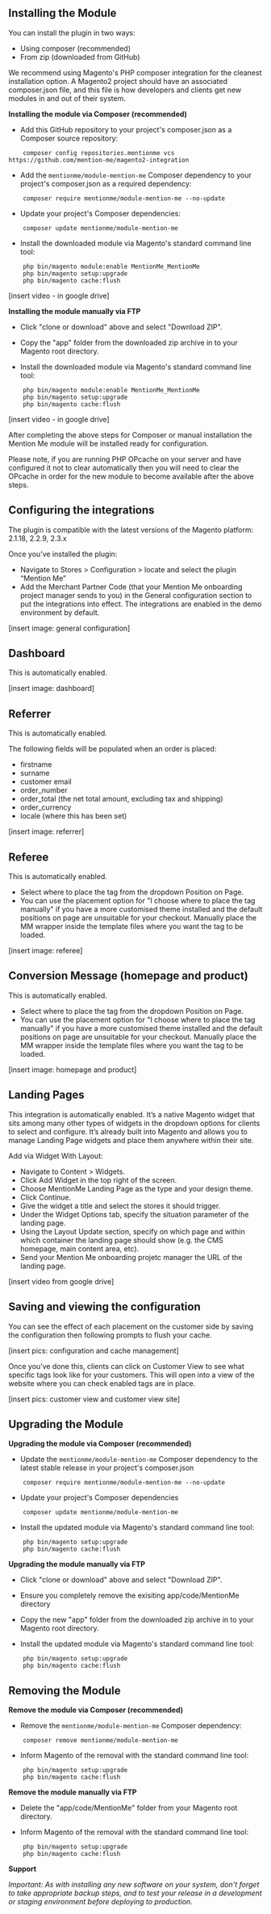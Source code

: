 Installing the Module
------------------------

You can install the plugin in two ways:

- Using composer (recommended)
- From zip (downloaded from GitHub)

We recommend using Magento's PHP composer integration for the cleanest installation option. A Magento2 project should have an associated composer.json file, and this file is how developers and clients get new modules in and out of their system.

**Installing the module via Composer (recommended)**

- Add this GitHub repository to your project's composer.json as a Composer source repository:
```
    composer config repositories.mentionme vcs https://github.com/mention-me/magento2-integration
```

- Add the `mentionme/module-mention-me` Composer dependency to your project's composer.json as a required dependency:
```
    composer require mentionme/module-mention-me --no-update
```

- Update your project's Composer dependencies:
```
    composer update mentionme/module-mention-me
```

- Install the downloaded module via Magento's standard command line tool:
```
    php bin/magento module:enable MentionMe_MentionMe
    php bin/magento setup:upgrade
    php bin/magento cache:flush
```

[insert video - in google drive]

**Installing the module manually via FTP**

- Click "clone or download" above and select "Download ZIP".

- Copy the "app" folder from the downloaded zip archive in to your Magento root directory.

- Install the downloaded module via Magento's standard command line tool:
```
    php bin/magento module:enable MentionMe_MentionMe
    php bin/magento setup:upgrade
    php bin/magento cache:flush
```

[insert video - in google drive]

After completing the above steps for Composer or manual installation the Mention Me module will be installed ready for configuration. 

Please note, if you are
running PHP OPcache on your server and have configured it not to clear automatically then you will need to clear the OPcache in order for the new module to become 
available after the above steps.


Configuring the integrations 
----------------------

The plugin is compatible with the latest versions of the Magento platform: 2.1.18, 2.2.9, 2.3.x

Once you’ve installed the plugin:
- Navigate to Stores > Configuration > locate and select the plugin “Mention Me”
- Add the Merchant Partner Code (that your Mention Me onboarding project manager sends to you) in the General configuration section to put the integrations into effect. The integrations are enabled in the demo environment by default. 

[insert image: general configuration]

Dashboard
----------------------
This is automatically enabled. 

[insert image: dashboard]
 
Referrer
----------------------

This is automatically enabled. 

The following fields will be populated when an order is placed: 
- firstname 
- surname
- customer email 
- order_number 
- order_total (the net total amount, excluding tax and shipping) 
- order_currency 
- locale (where this has been set)


[insert image: referrer]
 
Referee
----------------------

This is automatically enabled. 

- Select where to place the tag from the dropdown Position on Page.
- You can use the placement option for "I choose where to place the tag manually" if you have a more customised theme installed and the default positions on page are unsuitable for your checkout. Manually place the MM wrapper inside the template files where you want the tag to be loaded. 

[insert image: referee]


Conversion Message (homepage and product)
----------------------

This is automatically enabled. 

- Select where to place the tag from the dropdown Position on Page.
- You can use the placement option for "I choose where to place the tag manually" if you have a more customised theme installed and the default positions on page are unsuitable for your checkout. Manually place the MM wrapper inside the template files where you want the tag to be loaded. 

[insert image: homepage and product]

Landing Pages 
--------------------

This integration is automatically enabled. It’s a native Magento widget that sits among many other types of widgets in the dropdown options for clients to select and configure. It’s already built into Magento and allows you to manage Landing Page widgets and place them anywhere within their site.
 
Add via Widget With Layout:
- Navigate to Content > Widgets.
- Click Add Widget in the top right of the screen.
- Choose MentionMe Landing Page as the type and your design theme.
- Click Continue.
- Give the widget a title and select the stores it  should trigger.
- Under the Widget Options tab, specify the situation parameter of the landing page.  
- Using the Layout Update section, specify on which page and within which container the landing page should show (e.g. the CMS homepage, main content area, etc).
- Send your Mention Me onboarding projetc manager the URL of the landing page. 

[insert video from google drive]

Saving and viewing the configuration 
--------------------

You can see the effect of each placement on the customer side by saving the configuration then following prompts to flush your cache. 

[insert pics: configuration and cache management] 


Once you’ve done this, clients can click on Customer View to see what specific tags look like for your customers. This will open into a view of the website where you can check enabled tags are in place. 

[insert pics: customer view and customer view site]


Upgrading the Module
--------------------

**Upgrading the module via Composer (recommended)**

- Update the `mentionme/module-mention-me` Composer dependency to the latest stable release in your project's composer.json
```
    composer require mentionme/module-mention-me --no-update
```

- Update your project's Composer dependencies
```
    composer update mentionme/module-mention-me
```

- Install the updated module via Magento's standard command line tool:
```
    php bin/magento setup:upgrade
    php bin/magento cache:flush
```

**Upgrading the module manually via FTP**

- Click "clone or download" above and select "Download ZIP".
- Ensure you completely remove the exisiting app/code/MentionMe directory
- Copy the new "app" folder from the downloaded zip archive in to your Magento root directory.

- Install the updated module via Magento's standard command line tool:
```
    php bin/magento setup:upgrade
    php bin/magento cache:flush
```

Removing the Module
--------------------

**Remove the module via Composer (recommended)**

- Remove the `mentionme/module-mention-me` Composer dependency:
```
    composer remove mentionme/module-mention-me
```

- Inform Magento of the removal with the standard command line tool:
```
    php bin/magento setup:upgrade
    php bin/magento cache:flush
```

**Remove the module manually via FTP**

- Delete the "app/code/MentionMe" folder from your Magento root directory.

- Inform Magento of the removal with the standard command line tool:
```
    php bin/magento setup:upgrade
    php bin/magento cache:flush
```

**Support**

*Important: As with installing any new software on your system, don't forget to take appropriate backup steps, and to test your release in a 
development or staging environment before deploying to production.*
